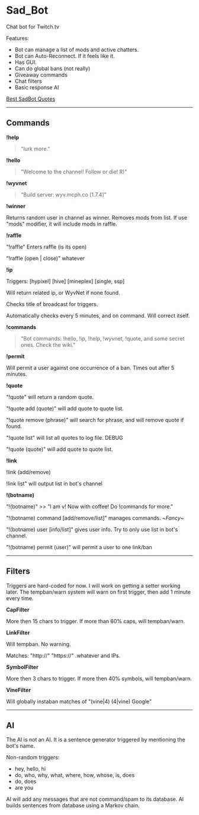 Sad_Bot
======

Chat bot for Twitch.tv

Features:

  * Bot can manage a list of mods and active chatters.
  * Bot can Auto-Reconnect. If it feels like it.
  * Has GUI.
  * Can do global bans (not really)
  * Giveaway commands
  * Chat filters
  * Basic response AI

[Best SadBot Quotes](https://dl.dropboxusercontent.com/u/26842546/best%20sadbot%20quotes.txt "Best SadBot Quotes")

****

Commands
--------

**!help**

>"lurk more."

**!hello**

>"Welcome to the channel! Follow or die! R)"

**!wyvnet**

>"Build server: wyv.mcph.co [1.7.4]"

**!winner**

Returns random user in channel as winner. Removes mods from list. If use "mods" modifier, it will include mods in raffle.

**!raffle**

"!raffle" Enters raffle (is its open)

"!raffle (open | close)" whatever

**!ip**

Triggers: [hypixel] [hive] [mineplex] [single, ssp]

Will return related ip, or WyvNet if none found.

Checks title of broadcast for triggers.

Automatically checks every 5 minutes, and on command. Will correct itself.

**!commands**

>"Bot commands: !hello, !ip, !help, !wyvnet, !quote, and some secret ones. Check the wiki."

**!permit**

Will permit a user against one occurrence of a ban. Times out after 5 minutes.

**!quote**

"!quote" will return a random quote.

"!quote add (quote)" will add quote to quote list.

"!quote remove (phrase)" will search for phrase, and will remove quote if found.

"!quote list" will list all quotes to log file. DEBUG

"!quote (quote)" will add quote to quote list.

**!link**

!link (add/remove)

!link list" will output list in bot's channel

**!(botname)**

"!(botname)" >> "I am <botName> v<botVersion>! Now with coffee! Do !commands for more."

"!(botname) command [add/remove/list]" manages commands. ~*Fancy*~

"!(botname) user [info/list]" gives user info. Try to only use list in bot's channel.

"!(botname) permit (user)" will permit a user to one link/ban

****

Filters
-------

Triggers are hard-coded for now. I will work on getting a setter working later. The tempban/warn system will warn on first trigger, then add 1 minute every time.

**CapFilter**

More then 15 chars to trigger. If more than 60% caps, will tempban/warn.

**LinkFilter**

Will tempban. No warning.

Matches: "http://" "https://" .whatever and IPs.

**SymbolFilter**

More then 3 chars to trigger. If more then 40% symbols, will tempban/warn.

**VineFilter**

Will globally instaban matches of "(vine|4) (4|vine) Google"

****

AI
--

The AI is not an AI. It is a sentence generator triggered by mentioning the bot's name.

Non-random triggers:

  * hey, hello, hi
  * do, who, why, what, where, how, whose, is, does
  * do, does
  * are you

AI will add any messages that are not command/spam to its database. AI builds sentences from database using a Markov chain.

